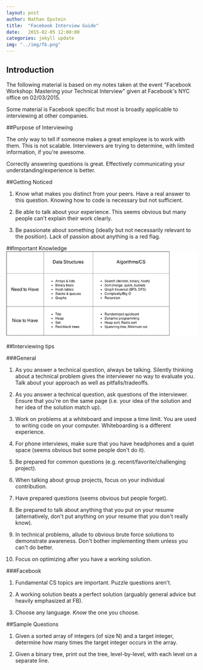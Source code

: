 ```yaml
---
layout: post
author: Nathan Epstein
title:  "Facebook Interview Guide"
date:   2015-02-05 12:00:00
categories: jekyll update
img: "../img/fb.png"
---
```


## Introduction

The following material is based on my notes taken at the event "Facebook Workshop: Mastering your Technical Interview" given at Facebook's NYC office on 02/03/2015.

Some material is Facebook specific but most is broadly applicable to interviewing at other companies.

##Purpose of Interviewing

The only way to tell if someone makes a great employee is to work with them. This is not scalable. Interviewers are trying to determine, with limited information, if you're awesome.

Correctly answering questions is great. Effectively communicating your understanding/experience is better.

##Getting Noticed

1) Know what makes you distinct from your peers. Have a real answer to this question. Knowing how to code is necessary but not sufficient.

2) Be able to talk about your experience. This seems obvious but many people can't explain their work clearly.

3) Be passionate about something (ideally but not necessarily relevant to the position). Lack of passion about anything is a red flag.

##Important Knowledge
<img src="/../img/fbTopics.png">

##Interviewing tips

###General

1) As you answer a technical question, always be talking. Silently thinking about a technical problem gives the interviewer no way to evaluate you. Talk about your approach as well as pitfalls/tradeoffs.

2) As you answer a technical question, ask questions of the interviewer. Ensure that you're on the same page (i.e. your idea of the solution and her idea of the solution match up).

3) Work on problems at a whiteboard and impose a time limit. You are used to writing code on your computer. Whiteboarding is a different experience.

4) For phone interviews, make sure that you have headphones and a quiet space (seems obvious but some people don't do it).

5) Be prepared for common questions (e.g. recent/favorite/challenging project).

6) When talking about group projects, focus on your individual contribution.

7) Have prepared questions (seems obvious but people forget).

8) Be prepared to talk about anything that you put on your resume (alternatively, don't put anything on your resume that you don't really know).

9) In technical problems, allude to obvious brute force solutions to demonstrate awareness. Don't bother implementing them unless you can't do better.

10) Focus on optimizing after you have a working solution.

###Facebook

1) Fundamental CS topics are important. Puzzle questions aren't.

2) A working solution beats a perfect solution (arguably general advice but heavily emphasized at FB).

3) Choose any language. *Know* the one you choose.

##Sample Questions

1) Given a sorted array of integers (of size N) and a target integer, determine how many times the target integer occurs in the array.

2) Given a binary tree, print out the tree, level-by-level, with each level on a separate line.




